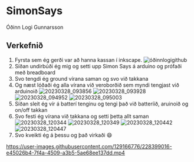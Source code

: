 # SimonSays
Óðinn Logi Gunnarsson

## Verkefnið
1. Fyrsta sem ég gerði var að hanna kassan í inkscape.
![óðinnlogigithub](https://user-images.githubusercontent.com/129166776/230197842-0ae514d2-ba13-4e05-bf86-3f1543481ad1.svg)
2. Síðan undirbúði ég mig og setti upp Simon Says á arduino og prófaði með breadboard
3. Svo tengdi ég ground vírana saman og svo við takkana 
4. Og næst lóðaði ég alla vírana við veroborðið sem myndi tengjast við arduinoið
![20230328_093856](https://user-images.githubusercontent.com/129166776/230199217-9ee9b3b4-d15e-47c6-ba87-4bb7b5fbe53d.jpg)
![20230328_093928](https://user-images.githubusercontent.com/129166776/230199290-842c8560-8322-484d-a0dc-4f5dca257b83.jpg)
![20230328_094952](https://user-images.githubusercontent.com/129166776/230199327-ea61b072-52cd-4489-b22b-75eb389ffb02.jpg)
![20230328_095003](https://user-images.githubusercontent.com/129166776/230199469-f9718d7a-1740-4f05-8774-d81cc775e6e0.jpg) 
5. Síðan sleit ég vír á batterí tenginu og tengi það við batteríið, aruinoið og on/off takkan
6. Svo festi ég vírana við takkana og setti þetta allt saman 
![20230328_120344](https://user-images.githubusercontent.com/129166776/230201380-afaf85a7-fa5a-45bc-83b2-5e63108d3a37.jpg)
![20230328_120349](https://user-images.githubusercontent.com/129166776/230201478-fdfbb04d-8871-4a0e-ad73-47232eb3833b.jpg)
![20230328_120442](https://user-images.githubusercontent.com/129166776/230201548-73a035f0-bd6f-42c7-b5eb-aea0bb2a97d1.jpg)
![20230328_120447](https://user-images.githubusercontent.com/129166776/230201593-3b9108e1-729e-4810-b6a3-85a66cfa8e04.jpg)
7. Svo kveikti ég á þessu og það virkaði :smile:

https://user-images.githubusercontent.com/129166776/228399016-e45026b4-7f4a-4509-a3b5-5ae68ee137dd.mp4 
